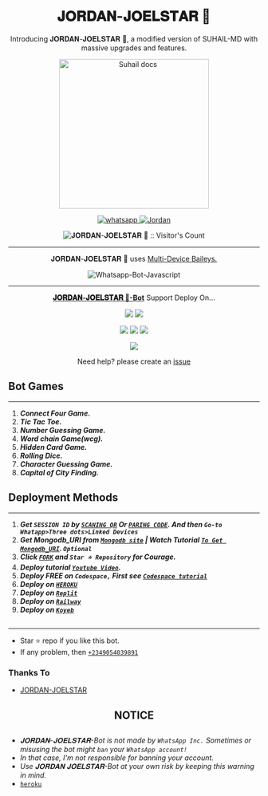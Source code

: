 <h1 align="center"> 𝐉𝐎𝐑𝐃𝐀𝐍-𝐉𝐎𝐄𝐋𝐒𝐓𝐀𝐑 🤖 </h1> 
<p align="center"> Introducing 𝐉𝐎𝐑𝐃𝐀𝐍-𝐉𝐎𝐄𝐋𝐒𝐓𝐀𝐑 🤖, a modified version of SUHAIL-MD with massive upgrades and features. </p>

<p align="center">
  <a href="https://github.com/jamesxtreme/JORDAN-JOELSTAR">
    <img alt="Suhail docs" height="300" src="https://telegra.ph/file/1c8ec3a8de7ee14ee0a7c.jpg">
  </a>
</p>
    
   
   
<p align="center">
  <a href="https://wa.me/+2349054039891?text=Hi+Bro--+I+Need+Help.+I+messaged+you+from+𝐉𝐎𝐑𝐃𝐀𝐍-𝐉𝐎𝐄𝐋𝐒𝐓𝐀𝐑 🤖+Repo" target="_blank">
    <img alt="whatsapp" src="https://img.shields.io/badge/ Whatsapp -25D366?style=for-the-badge&logo=whatsapp&logoColor=white" />
 
  <a aria-label="𝐉𝐎𝐑𝐃𝐀𝐍-𝐉𝐎𝐄𝐋𝐒𝐓𝐀𝐑 🤖 is free to use" href="https://github.com/jamesxtreme/JORDAN-JOELSTAR" target="_blank">
    <img alt="Jordan" src="https://img.shields.io/youtube/channel/subscribers/UCU071AMRqcd5mfTdCgJFwPg" target="_blank" />
  </a>

</p>
<p align="center"><img src="https://profile-counter.glitch.me/{JORDAN-JOELSTAR}/count.svg" alt="𝐉𝐎𝐑𝐃𝐀𝐍-𝐉𝐎𝐄𝐋𝐒𝐓𝐀𝐑 🤖 :: Visitor's Count" /></p>

---




<p align="center"> 𝐉𝐎𝐑𝐃𝐀𝐍-𝐉𝐎𝐄𝐋𝐒𝐓𝐀𝐑 🤖 uses
  <a href="https://github.com/adiwajshing/Baileys">Multi-Device Baileys.</a>
</p>
<p align="center">
  <img title="Whatsapp-Bot-Javascript" src="https://img.shields.io/badge/Javascript-363303?style=for-the-badge&logo=javascript&logoColor=c6c631"></img>
</p>

---

<p align="center">
  <a href="https://github.com/jamesxtreme/JORDAN-JOELSTAR"><b>𝐉𝐎𝐑𝐃𝐀𝐍-𝐉𝐎𝐄𝐋𝐒𝐓𝐀𝐑 🤖-Bot</b></a> Support Deploy On...
</p>

<p align="center">
  <a href="https://github.com/SuhailTechInfo/Suhail-Md/blob/main/temp/deploy-on-vps.md"><img src="https://img.shields.io/badge/self hosting-3d1513?style=for-the-badge&logo=serverless&logoColor=FD5750"></a>
  <a href="https://railway.app/template/GZOvIe?referralCode=wVDLrh"><img src="https://img.shields.io/badge/railway-3e164f?style=for-the-badge&logo=railway&logoColor=0B0D0E"></a>
</p>
<p align="center">
  <a href="https://dashboard.heroku.com/new?template=https%3A%2F%2Fgithub.com%2FMayorpromise%2FKNIGHT-KING"><img src="https://img.shields.io/badge/heroku-9d7acc?style=for-the-badge&logo=heroku&logoColor=430098"></a>
  <a href="https://suhail-web01.vercel.app/replit.html"><img src="https://img.shields.io/badge/replit-253c99?style=for-the-badge&logo=replit&logoColor=F26207"></a>
  <a href="https://app.koyeb.com/apps/deploy?type=git&repository=github.com/jamesxtreme/JORDAN-JOELSTAR&branch=main&env[SESSION_ID]&env[OWNER_NUMBER]=2348149535019&env[MONGODB_URI]&&env[OWNER_NAME]=JORDAN ᴛᴇᴄʜ&env[KOYEB_API]&env[PREFIX]=.&env[WAPRESENCE]&env[AUTO_READ_STATUS]=true&env[DISABLE_PM]=false&env[PACK_AUTHER]=whatsapp+bot&env[PACK_NAME]=ɢɪғᴛᴇᴅ ᴛᴇᴄʜ&env[STYLE]=0&env[MODE]=private&env[READ_MESSAGE]=false&env[THEME]=GIFTED&env[WARN_COUNT]=3&env[BLOCK_JID]=null&env[TIME_ZONE]=Africa/Lagos&name=JORDAN-JOELSTAR 🤖&env[KOYEB_NAME]=suhail-md&env[SUDO]=null&env[THUMB_IMAGE]=https://telegra.ph/file/07374c51b44c16beee6cd.jpg"><img src="https://img.shields.io/badge/koyeb-033604?style=for-the-badge&logo=koyeb&logoColor=white"></a>
</p>
<p align="center">
  <a href="https://youtu.be/3NdJb6_1cJM"><img src="https://img.shields.io/badge/CodeSpace-green?colorA=%23ff000&colorB=%23017e40&style=for-the-badge&logo=git&logoColor=white"></a>
</p>
<p align="center">Need help? please create an <a href="https://github.com/jamesxtreme/JORDAN-JOELSTAR/issues">issue</a></p>

 



## Bot Games
---
1. ***Connect Four Game.***
2.  ***Tic Tac Toe.***
3.  ***Number Guessing Game.***
4.  ***Word chain Game(wcg).***
5.  ***Hidden Card Game.***
6.  ***Rolling Dice.***
7.  ***Character Guessing Game.***
8.  ***Capital of City Finding.***
##


 




    
   
## Deployment Methods
---
1.  ***Get `SESSION ID` by [`SCANING QR`](https://jordan-joelstar-web-qr.onrender.com) Or [`PARING CODE`](https://jordan-joelstar-web-qr.onrender.com). And then `Go-to Whatapp>Three dots>Linked Devices`***
2.  ***Get Mongodb_URI from [`Mongodb site`](https://www.mongodb.com/) | Watch Tutorial [`To Get Mongodb_URI`](https://youtu.be/6rnftFl0fAI). `Optional`***
3.  ***Click [`FORK`](https://github.com/jamesxtreme/JORDAN-JOELSTAR/fork) and `Star ⭐ Repository` for Courage.***
4.  ***Deploy tutorial [`Youtube Video`](https://youtu.be/6rnftFl0fAI).***
5.  ***Deploy FREE on `Codespace,` First see [`Codespace tutorial`](https://youtu.be/3NdJb6_1cJM)***
6.  ***Deploy on [`HEROKU`](https://dashboard.heroku.com/new?template=https%3A%2F%2Fgithub.com%2FMayorpromise%2FKNIGHT-KING)***
7.  ***Deploy on [`Replit`](https://replit.com/github/Giftedmaurice/JORDAN-JOELSTAR)***
8.  ***Deploy on [`Railway`](https://railway.app/template/GZOvIe?referralCode=wVDLrh)***
9.  ***Deploy on [`Koyeb`](https://app.koyeb.com/apps/deploy?type=git&repository=github.com/SuhailTechInfo/Suhail-Md&branch=main&env[SESSION_ID]&env[OWNER_NUMBER]=2349054039891&env[MONGODB_URI]&&env[OWNER_NAME]=JORDAN-JOELSTAR&env[KOYEB_API]&env[PREFIX]=.&env[WAPRESENCE]&env[AUTO_READ_STATUS]=true&env[DISABLE_PM]=true&env[PACK_AUTHER]=whatsapp+bot&env[PACK_NAME]=ɢɪғᴛᴇᴅᴛᴇᴄʜ&env[STYLE]=0&env[MODE]=private&env[READ_MESSAGE]=false&env[THEME]=JORDAN-JOELSTAR&env[WARN_COUNT]=3&env[BLOCK_JID]=null&env[TIME_ZONE]=Africa/Nairobi&name=suhail-md&env[KOYEB_NAME]=suhail-md&env[SUDO]=null&env[THUMB_IMAGE]=https://telegra.ph/file/54efddccf41281ad7ec51.jpg)***

##
---


- Star ⭐ repo if you like this bot.
- If any problem, then [`+2349054039891`](https://wa.me/+2349054039891)


### Thanks To
- [JORDAN-JOELSTAR](https://github.com/jamesxtreme) 




<h2 align="center">  NOTICE
</h2>
   
## 
- *𝐉𝐎𝐑𝐃𝐀𝐍-𝐉𝐎𝐄𝐋𝐒𝐓𝐀𝐑-Bot is not made by `WhatsApp Inc.` Sometimes or misusing the bot might `ban` your `WhatsApp account!`*
- *In that case, I'm not responsible for banning your account.*
- *Use 𝐉𝐎𝐑𝐃𝐀𝐍 𝐉𝐎𝐄𝐋𝐒𝐓𝐀𝐑-Bot at your own risk by keeping this warning in mind.*
- [`heroku`]( https://dashboard.heroku.com/new?template=https://github.com/jamesxtreme/JORDAN-JOELSTAR)
